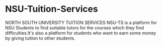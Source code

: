 # NSU-Tuition-Services
NORTH SOUTH UNIVERSITY TUITION SERVICES NSU-TS is a platform for NSU Students to find suitable tutors for the courses which they find difficulties.It's also a platform for students who want to earn some money by giving tuition to other students.
